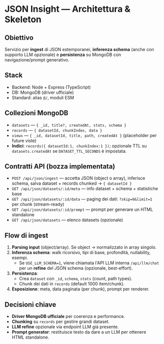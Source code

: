 # JSON Insight — Architettura & Skeleton

## Obiettivo
Servizio per **ingest** di JSON estemporanei, **inferenza schema** (anche con supporto LLM opzionale) e **persistenza** su MongoDB con navigazione/prompt generativo.

## Stack
- Backend: Node + Express (TypeScript)
- DB: MongoDB (driver ufficiale)
- Standard: alias `@/`, moduli ESM

## Collezioni MongoDB
- `datasets` — `{ _id, title?, createdAt, stats, schema }`
- `records` — `{ datasetId, chunkIndex, data }`
- `views` — `{ _id, datasetId, title, path, createdAt }` (placeholder per future viste)
- **Indici**: `records({ datasetId:1, chunkIndex:1 })`; opzionale TTL su `datasets.createdAt` se `DATASET_TTL_SECONDS` è impostata.

## Contratti API (bozza implementata)
- `POST /api/json/ingest` — accetta JSON (object o array), inferisce schema, salva dataset + records chunked → `{ datasetId }`
- `GET /api/json/datasets/:id/meta` — info dataset + schema + statistiche base
- `GET /api/json/datasets/:id/data` — paging dei dati: `?skip=0&limit=1` per chunk (stream-ready)
- `GET /api/json/datasets/:id/prompt` — prompt per generare un HTML standalone
- `GET /api/json/datasets` — elenco datasets (opzionale)

## Flow di ingest
1. **Parsing input** (object/array). Se object → normalizzato in array singolo.
2. **Inferenza schema**: walk ricorsivo, tipi di base, profondità, nullability, esempi.
   - Se `USE_LLM_SCHEMA=1`, viene chiamata l'API LLM interna `/api/llm/chat` per un **refine** del JSON schema (opzionale, best-effort).
3. **Persistenza**:
   - Crea `dataset` con `_id`, `schema`, `stats` (count, path types).
   - Chunk dei dati in `records` (default 1000 item/chunk).
4. **Esposizione**: meta, data paginata (per chunk), prompt per renderer.

## Decisioni chiave
- **Driver MongoDB ufficiale** per coerenza e performance.
- **Chunking** su `records` per gestire grandi dataset.
- **LLM refine** opzionale via endpoint LLM già presente.
- **Prompt generator**: restituisce testo da dare a un LLM per ottenere HTML standalone.
